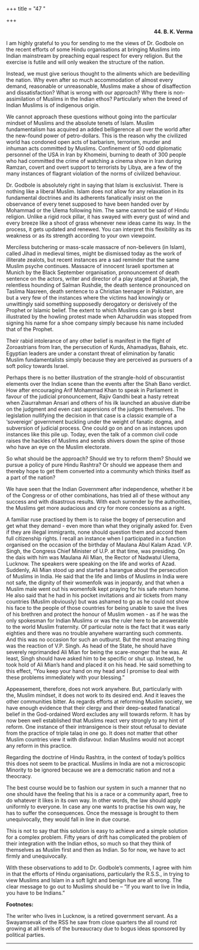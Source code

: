 +++
title = "47 "

+++
<div align="right">

**44. B. K. Verma**

</div>

I am highly grateful to you for sending to me the views of Dr. Godbole
on the recent efforts of some Hindu organisations at bringing Muslims
into Indian mainstream by preaching equal respect for every religion.
But the exercise is futile and will only weaken the structure of the
nation.

Instead, we must give serious thought to the ailments which are
bedevilling the nation. Why even after so much accommodation of almost
every demand, reasonable or unreasonable, Muslims make a show of
disaffection and dissatisfaction? What is wrong with our approach? Why
there is non-assimilation of Muslims in the Indian ethos? Particularly
when the breed of Indian Muslims is of indigenous origin.

We cannot approach these questions without going into the particular
mindset of Muslims and the absolute tenets of Islam. Muslim
fundamentalism has acquired an added belligerence all over the world
after the new-found power of petro-dollars. This is the reason why the
civilized world has condoned open acts of barbarism, terrorism, murder
and inhuman acts committed by Muslims. Confinement of 50 odd diplomatic
personnel of the USA in Iran by Khomeini, burning to death of 300 people
who had committed the crime of watching a cinema show in Iran during
Ramzan, covert and overt support to terrorists by Libya, are a few of
the many instances of flagrant violation of the norms of civilized
behaviour.

Dr. Godbole is absolutely right in saying that Islam is exclusivist.
There is nothing like a liberal Muslim. Islam does not allow for any
relaxation in its fundamental doctrines and its adherents fanatically
insist on the observance of every tenet supposed to have been handed
over by Mohammad or the Ulema following him. The same cannot be said of
Hindu religion. Unlike a rigid rock pillar, it has swayed with every
gust of wind and every breeze like a shoot of grass whenever new ideas
came its way. In the process, it gets updated and renewed. You can
interpret this flexibility as its weakness or as its strength according
to your own viewpoint.

Merciless butchering or mass-scale massacre of non-believers (in Islam),
called Jihad in medieval times, might be dismissed today as the work of
illiterate zealots, but recent instances are a sad reminder that the
same Muslim psyche continues. Massacre of innocent Israeli sportsmen at
Munich by the Black September organisation, pronouncement of death
sentence on the actors, writer and director of a play staged at Sharjah,
the relentless hounding of Salman Rushdie, the death sentence pronounced
on Taslima Nasreen, death sentence to a Christian teenager in Pakistan,
are but a very few of the instances where the victims had knowingly or
unwittingly said something supposedly derogatory or derisively of the
Prophet or Islamic belief. The extent to which Muslims can go is best
illustrated by the howling protest made when Azharuddin was stopped from
signing his name for a shoe company simply because his name included
that of the Prophet.

Their rabid intolerance of any other belief is manifest in the flight of
Zoroastrians from Iran, the persecution of Kurds, Ahamadiyas, Bahais,
etc. Egyptian leaders are under a constant threat of elimination by
fanatic Muslim fundamentalists simply because they are perceived as
pursuers of a soft policy towards Israel.

Perhaps there is no better illustration of the strangle-hold of
obscurantist elements over the Indian scene than the events after the
Shah Bano verdict. How after encouraging Arif Mohammad Khan to speak in
Parliament in favour of the judicial pronouncement, Rajiv Gandhi beat a
hasty retreat when Ziaurrahman Ansari and others of his ilk launched an
abusive diatribe on the judgment and even cast aspersions of the judges
themselves. The legislation nullifying the decision in that case is a
classic example of a ‘sovereign’ government buckling under the weight of
fanatic dogma, and subversion of judicial process. One could go on and
on as instances upon instances like this pile up. Today, even the talk
of a common civil code raises the hackles of Muslims and sends shivers
down the spine of those who have an eye on the Muslim electorate.

So what should be the approach? Should we try to reform them? Should we
pursue a policy of pure Hindu Rashtra? Or should we appease them and
thereby hope to get them converted into a community which thinks itself
as a part of the nation?

We have seen that the Indian Government after independence, whether it
be of the Congress or of other combinations, has tried all of these
without any success and with disastrous results. With each surrender by
the authorities, the Muslims get more audacious and cry for more
concessions as a right.

A familiar ruse practised by them is to raise the bogey of persecution
and get what they demand - even more than what they originally asked
for. Even if they are illegal immigrants, none should question them and
accord them full citizenship rights. I recall an instance when I
participated in a function organised on the occasion of the birthday of
Maulana Abul Kalam Azad. V.P. Singh, the Congress Chief Minister of U.P.
at that time, was presiding. On the dais with him was Maulana Ali Mian,
the Rector of Nadwatul Ulema, Lucknow. The speakers were speaking on the
life and works of Azad. Suddenly, Ali Mian stood up and started a
harangue about the persecution of Muslims in India. He said that the
life and limbs of Muslims in India were not safe, the dignity of their
womenfolk was in jeopardy, and that when a Muslim male went out his
womenfolk kept praying for his safe return home. He also said that he
had in his pocket invitations and air tickets from many countries
(Muslim obviously) but was ashamed to go as he could not show his face
to the people of those countries for being unable to save the lives of
his brethren and protect the honour of Muslim women - as if he was the
only spokesman for Indian Muslims or was the ruler here to be answerable
to the world Muslim fraternity. Of particular note is the fact that it
was early eighties and there was no trouble anywhere warranting such
comments. And this was no occasion for such an outburst. But the most
amazing thing was the reaction of V.P. Singh. As head of the State, he
should have severely reprimanded Ali Mian for being the scare-monger
that he was. At least, Singh should have asked him to be specific or
shut up. Instead, he took hold of Ali Mian’s hand and placed it on his
head. He said something to this effect, “You keep your hand on my head
and I promise to deal with these problems immediately with your
blessing.”

Appeasement, therefore, does not work anywhere. But, particularly with
the, Muslim mindset, it does not work to its desired end. And it leaves
the other communities bitter. As regards efforts at reforming Muslim
society, we have enough evidence that their clergy and their deep-seated
fanatical belief in the God-ordained Word excludes any will towards
reform. It has by now been well established that Muslims react very
strongly to any hint of reform. One instance of their intransigence is
their stout refusal to deviate from the practice of triple talaq in one
go. It does not matter that other Muslim countries view it with
disfavour. Indian Muslims would not accept any reform in this practice.

Regarding the doctrine of Hindu Rashtra, in the context of today’s
politics this does not seem to be practical. Muslims in India are not a
microscopic Minority to be ignored because we are a democratic nation
and not a theocracy.

The best course would be to fashion our system in such a manner that no
one should have the feeling that his is a race or a community apart,
free to do whatever it likes in its own way. In other words, the law
should apply uniformly to everyone. In case any one wants to practise
his own way, he has to suffer the consequences. Once the message is
brought to them unequivocally, they would fall in line in due course.

This is not to say that this solution is easy to achieve and a simple
solution for a complex problem. Fifty years of drift has complicated the
problem of their integration with the Indian ethos, so much so that they
think of themselves as Muslim first and then as Indian. So for now, we
have to act firmly and unequivocally.

With these observations to add to Dr. Godbole’s comments, I agree with
him in that the efforts of Hindu organisations, particularly the R.S.S.,
in trying to view Muslims and Islam in a soft light and benign hue are
all wrong. The clear message to go out to Muslims should be – “If you
want to live in India, you have to be Indians.”  
 

**Footnotes:**

The writer who lives in Lucknow, is a retired government servant. As a
Swayamsevak of the RSS he saw from close quarters the all round rot
growing at all levels of the bureaucracy due to bogus ideas sponsored by
political parties.  
 

------------------------------------------------------------------------


